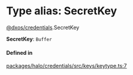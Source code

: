 # Type alias: SecretKey

[@dxos/credentials](../modules/dxos_credentials.md).SecretKey

 **SecretKey**: `Buffer`

#### Defined in

[packages/halo/credentials/src/keys/keytype.ts:7](https://github.com/dxos/dxos/blob/db8188dae/packages/halo/credentials/src/keys/keytype.ts#L7)
